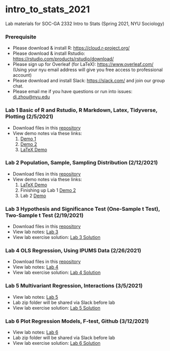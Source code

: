 # intro_to_stats_2021
Lab materials for SOC-GA 2332 Intro to Stats (Spring 2021, NYU Sociology)

### Prerequisite
+ Please download & install R: https://cloud.r-project.org/
+ Please download & install Rstudio: https://rstudio.com/products/rstudio/download/
+ Please sign up for Overleaf (for LaTeX): https://www.overleaf.com/ (Using your nyu email address will give you free access to professional account)
+ Please download and install Slack: https://slack.com/ and join our group chat.
+ Please email me if you have questions or run into issues: di.zhou@nyu.edu

### Lab 1 Basic of R and Rstudio, R Markdown, Latex, Tidyverse, Plotting (2/5/2021)
+ Download files in this [repository](https://github.com/di-zhou/intro_to_stats_2021/archive/main.zip)
+ View demo notes via these links:
  1. [Demo 1](https://htmlpreview.github.io/?https://github.com/di-zhou/intro_to_stats_2021/blob/main/Lab1/lab1_demo1.html) 
  2. [Demo 2](https://htmlpreview.github.io/?https://github.com/di-zhou/intro_to_stats_2021/blob/main/Lab1/lab1_demo2.html)
  3. [LaTeX Demo](https://www.overleaf.com/read/hzxjchrngdkv)
  
### Lab 2 Population, Sample, Sampling Distribution (2/12/2021)
+ Download files in this [repository](https://github.com/di-zhou/intro_to_stats_2021/archive/main.zip)
+ View demo notes via these links:
  1. [LaTeX Demo](https://www.overleaf.com/read/hzxjchrngdkv)
  2. Finishing up Lab 1 [Demo 2](https://htmlpreview.github.io/?https://github.com/di-zhou/intro_to_stats_2021/blob/main/Lab1/lab1_demo2.html)
  3. Lab 2 [Demo](https://htmlpreview.github.io/?https://github.com/di-zhou/intro_to_stats_2021/blob/main/Lab2/lab2_demo.html)

### Lab 3 Hypothesis and Significance Test (One-Sample t Test), Two-Sample t Test (2/19/2021)
+ Download files in this [repository](https://github.com/di-zhou/intro_to_stats_2021/archive/main.zip)
+ View lab notes: [Lab 3](https://htmlpreview.github.io/?https://github.com/di-zhou/intro_to_stats_2021/blob/main/Lab3/Lab3.html)
+ View lab exercise solution: [Lab 3 Solution](https://htmlpreview.github.io/?https://github.com/di-zhou/intro_to_stats_2021/blob/main/Lab3/Lab3_exercise_solution.html)
  
### Lab 4 OLS Regression, Using IPUMS Data (2/26/2021)
+ Download files in this [repository](https://github.com/di-zhou/intro_to_stats_2021/archive/main.zip)
+ View lab notes: [Lab 4](https://htmlpreview.github.io/?https://github.com/di-zhou/intro_to_stats_2021/blob/main/Lab4/Lab4.html)
+ View lab exercise solution: [Lab 4 Solution](https://htmlpreview.github.io/?https://github.com/di-zhou/intro_to_stats_2021/blob/main/Lab4/Lab4_exercise_solution.html)
  
### Lab 5 Multivariant Regression, Interactions (3/5/2021)
+ View lab notes: [Lab 5](https://htmlpreview.github.io/?https://github.com/di-zhou/intro_to_stats_2021/blob/main/Lab5/Lab5.html)
+ Lab zip folder will be shared via Slack before lab
+ View lab exercise solution: [Lab 5 Solution](https://htmlpreview.github.io/?https://github.com/di-zhou/intro_to_stats_2021/blob/main/Lab5/Lab5_solution.html)

### Lab 6 Plot Regression Models, F-test, Github (3/12/2021)
+ View lab notes: [Lab 6](https://htmlpreview.github.io/?https://github.com/di-zhou/intro_to_stats_2021/blob/main/Lab6/Lab6.html)
+ Lab zip folder will be shared via Slack before lab
+ View lab exercise solution: [Lab 6 Solution](https://htmlpreview.github.io/?https://github.com/di-zhou/intro_to_stats_2021/blob/main/Lab6/Lab6_solution.html)

